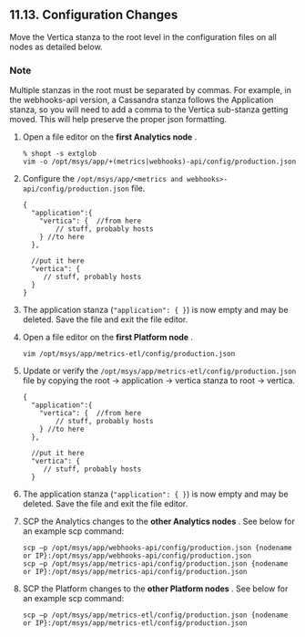 ## 11.13. Configuration Changes

Move the Vertica stanza to the root level in the configuration files on all nodes as detailed below.

### Note

Multiple stanzas in the root must be separated by commas. For example, in the webhooks-api version, a Cassandra stanza follows the Application stanza, so you will need to add a comma to the Vertica sub-stanza getting moved. This will help preserve the proper json formatting.

1.  Open a file editor on the **first Analytics node** .

    ```
    % shopt -s extglob
    vim -o /opt/msys/app/+(metrics|webhooks)-api/config/production.json
    ```

2.  Configure the `/opt/msys/app/<metrics and webhooks>-api/config/production.json` file.

    ```
    {
      "application":{
        "vertica": {  //from here
            // stuff, probably hosts
        } //to here
      },

      //put it here
      "vertica": {
         // stuff, probably hosts
      }
    }
    ```

3.  The application stanza (`"application": { }`) is now empty and may be deleted. Save the file and exit the file editor.

4.  Open a file editor on the **first Platform node** .

    `vim /opt/msys/app/metrics-etl/config/production.json`
5.  Update or verify the `/opt/msys/app/metrics-etl/config/production.json` file by copying the root -> application -> vertica stanza to root -> vertica.

    ```
    {
      "application":{
        "vertica": {  //from here
            // stuff, probably hosts
        } //to here
      },

      //put it here
      "vertica": {
         // stuff, probably hosts
      }
    ```

6.  The application stanza (`"application": { }`) is now empty and may be deleted. Save the file and exit the file editor.

7.  SCP the Analytics changes to the **other Analytics nodes** . See below for an example scp command:

    ```
    scp –p /opt/msys/app/webhooks-api/config/production.json {nodename or IP}:/opt/msys/app/webhooks-api/config/production.json
    scp –p /opt/msys/app/metrics-api/config/production.json {nodename or IP}:/opt/msys/app/metrics-api/config/production.json
    ```

8.  SCP the Platform changes to the **other Platform nodes** . See below for an example scp command:

    `scp –p /opt/msys/app/metrics-etl/config/production.json {nodename or IP}:/opt/msys/app/metrics-etl/config/production.json`
